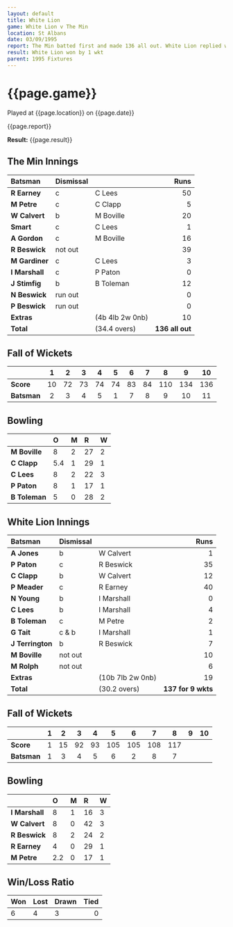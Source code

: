 ```yaml
---
layout: default
title: White Lion
game: White Lion v The Min
location: St Albans
date: 03/09/1995
report: The Min batted first and made 136 all out. White Lion replied with 137 for 9 wkts
result: White Lion won by 1 wkt
parent: 1995 Fixtures
---
```


# {{page.game}}

Played at {{page.location}} on {{page.date}}

{{page.report}}

**Result:** {{page.result}}

## The Min Innings

| Batsman | Dismissal |  | Runs |
|:---|:---|---|---:|
| **R Earney** | c | C Lees | 50 |
| **M Petre** | c | C Clapp | 5 |
| **W Calvert** | b | M Boville | 20 |
| **Smart** | c | C Lees | 1 |
| **A Gordon** | c | M Boville | 16 |
| **R Beswick** | not out |  | 39 |
| **M Gardiner** | c | C Lees | 3 |
| **I Marshall** | c | P Paton | 0 |
| **J Stimfig** | b | B Toleman | 12 |
| **N Beswick** | run out |  | 0 |
| **P Beswick** | run out |  | 0 |
| **Extras** | | (4b 4lb 2w 0nb) | 10 |
| **Total** | | (34.4 overs) | **136 all out** |

## Fall of Wickets

| | 1 | 2 | 3 | 4 | 5 | 6 | 7 | 8 | 9 | 10 |
|---|:---:|:---:|:---:|:---:|:---:|:---:|:---:|:---:|:---:|:---:|
| **Score** | 10 | 72 | 73 | 74 | 74 | 83 | 84 | 110 | 134 | 136 |
| **Batsman** | 2 | 3 | 4 | 5 | 1 | 7 | 8 | 9 | 10 | 11 |

## Bowling

| | O | M | R | W |
|---|:---|:---|:---|:---|
| **M Boville** | 8 | 2 | 27 | 2 |
| **C Clapp** | 5.4 | 1 | 29 | 1 |
| **C Lees** | 8 | 2 | 22 | 3 |
| **P Paton** | 8 | 1 | 17 | 1 |
| **B Toleman** | 5 | 0 | 28 | 2 |

## White Lion Innings

| Batsman | Dismissal |  | Runs |
|:---|:---|---|---:|
| **A Jones** | b | W Calvert | 1 |
| **P Paton** | c | R Beswick | 35 |
| **C Clapp** | b | W Calvert | 12 |
| **P Meader** | c | R Earney | 40 |
| **N Young** | b | I Marshall | 0 |
| **C Lees** | b | I Marshall | 4 |
| **B Toleman** | c | M Petre | 2 |
| **G Tait** | c & b | I Marshall | 1 |
| **J Terrington** | b | R Beswick | 7 |
| **M Boville** | not out |  | 10 |
| **M Rolph** | not out |  | 6 |
| **Extras** | | (10b 7lb 2w 0nb) | 19 |
| **Total** | | (30.2 overs) | **137 for 9 wkts** |

## Fall of Wickets

| | 1 | 2 | 3 | 4 | 5 | 6 | 7 | 8 | 9 | 10 |
|---|:---:|:---:|:---:|:---:|:---:|:---:|:---:|:---:|:---:|:---:|
| **Score** | 1 | 15 | 92 | 93 | 105 | 105 | 108 | 117 |  |  |
| **Batsman** | 1 | 3 | 4 | 5 | 6 | 2 | 8 | 7 |  |  |

## Bowling

| | O | M | R | W |
|---|:---|:---|:---|:---|
| **I Marshall** | 8 | 1 | 16 | 3 |
| **W Calvert** | 8 | 0 | 42 | 3 |
| **R Beswick** | 8 | 2 | 24 | 2 |
| **R Earney** | 4 | 0 | 29 | 1 |
| **M Petre** | 2.2 | 0 | 17 | 1 |

## Win/Loss Ratio

| Won | Lost | Drawn | Tied |
|:---|:---|:---|---:|
| 6 | 4 | 3 | 0 |